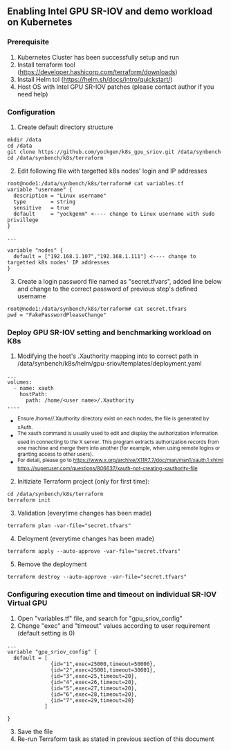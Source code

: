 ## Enabling Intel GPU SR-IOV and demo workload on Kubernetes

### Prerequisite
1. Kubernetes Cluster has been successfully setup and run
2. Install terraform tool (https://developer.hashicorp.com/terraform/downloads)
3. Install Helm tol (https://helm.sh/docs/intro/quickstart/)
4. Host OS with Intel GPU SR-IOV patches (please contact author if you need help)


### Configuration
1. Create default directory structure
```
mkdir /data
cd /data
git clone https://github.com/yockgen/k8s_gpu_sriov.git /data/synbench
cd /data/synbench/k8s/terraform
```

2. Edit following file with targetted k8s nodes' login and IP addresses
```
root@node1:/data/synbench/k8s/terraform# cat variables.tf
variable "username" {
  description = "Linux username"
  type        = string
  sensitive   = true
  default     = "yockgenm" <---- change to Linux username with sudo privillege
}

...

variable "nodes" {
  default = ["192.168.1.107","192.168.1.111"] <---- change to targetted k8s nodes' IP addresses
}

```
3. Create a login password file named as "secret.tfvars", added line below and change to the correct password of previous step's defined username
```
root@node1:/data/synbench/k8s/terraform# cat secret.tfvars
pwd = "FakePasswordPleaseChange"
```

### Deploy GPU SR-IOV setting and benchmarking workload on K8s 
1. Modifying the host's .Xauthority mapping into to correct path in /data/synbench/k8s/helm/gpu-sriov/templates/deployment.yaml

```
...
volumes:
  - name: xauth
    hostPath:
      path: /home/<user name>/.Xauthority
....
```
- <sup>Ensure /home/<user name>/.Xauthority directory exist on each nodes, the file is generated by xAuth. </sup> 
- <sup>The xauth command is usually used to edit and display the authorization information used in connecting to the X server. This program extracts authorization records from one machine and merge them into another (for example, when using remote logins or granting access to other users).</sup>
- <sup>For detail, please go to https://www.x.org/archive/X11R7.7/doc/man/man1/xauth.1.xhtml https://superuser.com/questions/806637/xauth-not-creating-xauthority-file</sup>


2. Initiziate Terraform project (only for first time):
```
cd /data/synbench/k8s/terraform
terraform init    
```

3. Validation (everytime changes has been made)
```
terraform plan -var-file="secret.tfvars"     
```

4. Deloyment (everytime changes has been made)
```
terraform apply --auto-approve -var-file="secret.tfvars"   
```

5. Remove the deployment 
```
terraform destroy --auto-approve -var-file="secret.tfvars"   
```

### Configuring execution time and timeout on individual SR-IOV Virtual GPU

1. Open "variables.tf" file, and search for "gpu_sriov_config"
2. Change "exec" and "timeout" values according to user requirement (default setting is 0)
```
...
variable "gpu_sriov_config" {
  default = [
              {id="1",exec=25000,timeout=50000},
              {id="2",exec=25001,timeout=30001},
              {id="3",exec=25,timeout=20},
              {id="4",exec=26,timeout=20},
              {id="5",exec=27,timeout=20},
              {id="6",exec=28,timeout=20},
              {id="7",exec=29,timeout=20}
            ]

}

```
3. Save the file
4. Re-run Terraform task as stated in previous section of this document
